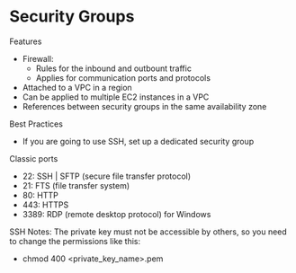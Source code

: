# Security Groups

Features
- Firewall:
    - Rules for the inbound and outbount traffic
    - Applies for communication ports and protocols
- Attached to a VPC in a region
- Can be applied to multiple EC2 instances in a VPC
- References between security groups in the same availability zone

Best Practices
- If you are going to use SSH, set up a dedicated security group

Classic ports
- 22: SSH | SFTP (secure file transfer protocol)
- 21: FTS (file transfer system)
- 80: HTTP
- 443: HTTPS
- 3389: RDP (remote desktop protocol) for Windows

SSH Notes:
The private key must not be accessible by others, so you need to change the permissions like this:
- chmod 400 <private_key_name>.pem
